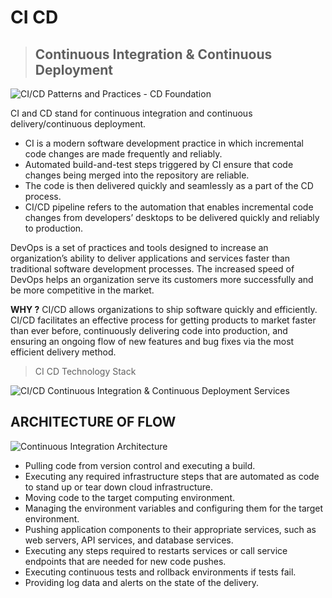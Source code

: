 # CI CD

>## Continuous Integration & Continuous Deployment

![CI/CD Patterns and Practices - CD Foundation](https://cd.foundation/wp-content/uploads/sites/78/2020/09/devops.png)

CI and CD stand for continuous integration and continuous delivery/continuous deployment.
 - CI is a modern software development practice in which incremental code changes are made frequently and reliably.
 - Automated build-and-test steps triggered by CI ensure that code changes being merged into the repository are reliable.
 - The code is then delivered quickly and seamlessly as a part of the CD process.
 - CI/CD pipeline refers to the automation that enables incremental code changes from developers’ desktops to be delivered quickly and reliably to production.

DevOps is a set of practices and tools designed to increase an organization’s ability to deliver applications and services faster than traditional software development processes. The increased speed of DevOps helps an organization serve its customers more successfully and be more competitive in the market.


**WHY ?**
CI/CD allows organizations to ship software quickly and efficiently. CI/CD facilitates an effective process for getting products to market faster than ever before, continuously delivering code into production, and ensuring an ongoing flow of new features and bug fixes via the most efficient delivery method.


 >CI CD Technology Stack

![CI/CD Continuous Integration &amp; Continuous Deployment Services](https://www.suntechnologies.com/wp-content/uploads/2020/06/Picture2.png)

## ARCHITECTURE OF FLOW

![Continuous Integration Architecture](https://d2908q01vomqb2.cloudfront.net/ca3512f4dfa95a03169c5a670a4c91a19b3077b4/2019/12/14/Architecture2.png)

-   Pulling code from version control and executing a build.
-   Executing any required infrastructure steps that are automated as code to stand up or tear down cloud infrastructure.
-   Moving code to the target computing environment.
-   Managing the environment variables and configuring them for the target environment.
-   Pushing application components to their appropriate services, such as web servers, API services, and database services.
-   Executing any steps required to restarts services or call service endpoints that are needed for new code pushes.
-   Executing continuous tests and rollback environments if tests fail.
-   Providing log data and alerts on the state of the delivery.